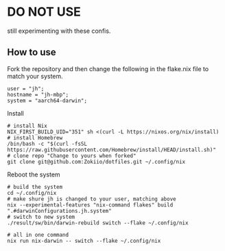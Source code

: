# DO NOT USE

still experimenting with these confis. 

## How to use

Fork the repository and then change the following in the flake.nix file to match your system.
```shell
user = "jh";
hostname = "jh-mbp";
system = "aarch64-darwin";
```

Install 
```shell
# install Nix
NIX_FIRST_BUILD_UID="351" sh <(curl -L https://nixos.org/nix/install)
# install Homebrew
/bin/bash -c "$(curl -fsSL https://raw.githubusercontent.com/Homebrew/install/HEAD/install.sh)"
# clone repo "Change to yours when forked"
git clone git@github.com:Zokiio/dotfiles.git ~/.config/nix
```

Reboot the system

```shell
# build the system
cd ~/.config/nix
# make shure jh is changed to your user, matching above
nix --experimental-features "nix-command flakes" build ".#darwinConfigurations.jh.system"
# switch to new system
./result/sw/bin/darwin-rebuild switch --flake ~/.config/nix

# all in one command
nix run nix-darwin -- switch --flake ~/.config/nix
```
